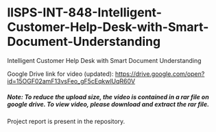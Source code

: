 # llSPS-INT-848-Intelligent-Customer-Help-Desk-with-Smart-Document-Understanding
Intelligent Customer Help Desk with Smart Document Understanding

Google Drive link for video (updated): https://drive.google.com/open?id=15OGF02amF13vsFeo_gF5cEqkwlUqR60V 

##### Note: To reduce the upload size, the video is contained in a rar file on google drive. To view video, please download and extract the rar file.

Project report is present in the repository.

